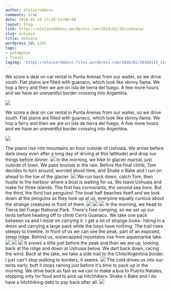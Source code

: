 ```yaml
---
author: eloiserobbins
comments: true
date: 2018-01-18 23:24:51+00:00
layout: blog
link: https://eloiserobbins.wordpress.com/2018/01/18/ushuaia/
slug: ushuaia
title: Ushuaia
wordpress_id: 1243
tags:
- patagonia
- Travel
tagimg: 'https://eloiserobbins.files.wordpress.com/2018/01/20180115_124918.jpg'
---
```

We score a deal on car rental in Punta Arenas from our waiter, so we drive south. Flat plains are filled with guanaco, which look like skinny llama. We hop a ferry and then we are on Isla de tierra del fuego. A few more hours and we have an uneventful border crossing into Argentina.


[![](https://eloiserobbins.files.wordpress.com/2018/01/20180115_124918.jpg)](https://eloiserobbins.files.wordpress.com/2018/01/20180115_124918.jpg)
 
We score a deal on car rental in Punta Arenas from our waiter, so we drive south. Flat plains are filled with guanaco, which look like skinny llama. We hop a ferry and then we are on Isla de tierra del fuego. A few more hours and we have an uneventful border crossing into Argentina.
 
[![](https://eloiserobbins.files.wordpress.com/2018/01/20180116_125444.jpg)](https://eloiserobbins.files.wordpress.com/2018/01/20180116_125444.jpg)

The plains rise into mountains an hour outside of Ushuaia. We arrive before dark (easy even after a long day of driving at this lattitude) and drop our things before dinner. 
[![](https://eloiserobbins.files.wordpress.com/2018/01/20180116_131617.jpg)](https://eloiserobbins.files.wordpress.com/2018/01/20180116_131617.jpg)
In the morning, we hike to glacier martial, just outside of town. We pass tourists in the rain. Before the final climb, Tom decides to turn around, worried about time, and Shake n Bake and I run on ahead to the toe of the glacier.
[![](https://eloiserobbins.files.wordpress.com/2018/01/20180116_165423.jpg)](https://eloiserobbins.files.wordpress.com/2018/01/20180116_165423.jpg)
We run back down, catch Tom, then hustle to the harbour where a boat is waiting for us. We leave Ushuaia and make for three islands. The first has cormorants, the second sea lions. But the third, the third has penguins! The boat half beaches itself and we look down at the penguins as they look up at us, everyone equally curious about the strange creatures in front of them.
[![](https://eloiserobbins.files.wordpress.com/2018/01/20180116_1827261.jpg)](https://eloiserobbins.files.wordpress.com/2018/01/20180116_1827261.jpg)
[![](https://eloiserobbins.files.wordpress.com/2018/01/20180116_1827111.jpg)](https://eloiserobbins.files.wordpress.com/2018/01/20180116_1827111.jpg)
[![](https://eloiserobbins.files.wordpress.com/2018/01/20180116_184200.jpg)](https://eloiserobbins.files.wordpress.com/2018/01/20180116_184200.jpg)
In the morning, we head to Tierra del Fuego National Park. There's free camping, so we set up our tents before heading off to climb Cerro Guanaco. We take one pack between us and I insist on carrying it. I get a lot of strange looks- hiking in a dress and carrying a large pack while the boys have nothing. The trail rises steeply to treeline. In front of us we can see the peak, part of an exposed, steep ridge. Behind us, snowcapped mountains rise from aquamarine lake.
[![](https://eloiserobbins.files.wordpress.com/2018/01/20180117_104931.jpg)](https://eloiserobbins.files.wordpress.com/2018/01/20180117_104931.jpg)
[![](https://eloiserobbins.files.wordpress.com/2018/01/20180117_143158.jpg)](https://eloiserobbins.files.wordpress.com/2018/01/20180117_143158.jpg)
[![](https://eloiserobbins.files.wordpress.com/2018/01/20180117_1431523.jpg)](https://eloiserobbins.files.wordpress.com/2018/01/20180117_1431523.jpg)
It snows a little just before the peak and then we are up, looking back at the ridge and down at Ushuaia below. We dart back down, racing the wind. Back at the lake, we take a side trail to the Chile/Argentina border. I just can't stop walking to borders, it seems.
[![](https://eloiserobbins.files.wordpress.com/2018/01/20180117_180059.jpg)](https://eloiserobbins.files.wordpress.com/2018/01/20180117_180059.jpg)
The cold drives us into our tents early, butt it stops raining just before it's time to pack up in the morning. We drive back as fast as we can to make a bus to Puerto Natales, stopping only for food and to pick up hitchhikers. Shake n Bake and I do have a hitchhiking debt to pay back after all.
[![](https://eloiserobbins.files.wordpress.com/2018/01/20180117_150947.jpg)](https://eloiserobbins.files.wordpress.com/2018/01/20180117_150947.jpg)
